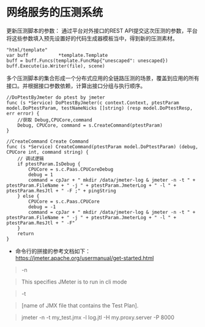 # 网络服务的压测系统

更新压测脚本的参数：
通过平台对外接口的REST API提交这次压测的参数，平台将这些参数填入预先设置好的代码生成器模板当中，得到新的压测素材。

```
"html/template"
var buff           *template.Template
buff = buff.Funcs(template.FuncMap{"unescaped": unescaped})
buff.Execute(io.Writer(file), scene)
```

多个压测脚本的集合形成一个分布式应用的全链路压测的场景，覆盖到应用的所有接口。并根据接口参数依赖，计算出接口分组与执行顺序。
```
//DoPtestByJmeter do ptest by jmeter
func (s *Service) DoPtestByJmeter(c context.Context, ptestParam model.DoPtestParam, testNameNicks []string) (resp model.DoPtestResp, err error) {
	//获取 Debug,CPUCore,command
	Debug, CPUCore, command = s.CreateCommand(ptestParam)
}

//CreateCommand Create Command
func (s *Service) CreateCommand(ptestParam model.DoPtestParam) (debug, CPUCore int, command string) {
	// 调试逻辑
	if ptestParam.IsDebug {
		CPUCore = s.c.Paas.CPUCoreDebug
		debug = 1
		command = cpJar + " mkdir /data/jmeter-log & jmeter -n -t " + ptestParam.FileName + " -j " + ptestParam.JmeterLog + " -l " + ptestParam.ResJtl + " -F ;" + pingString
	} else {
		CPUCore = s.c.Paas.CPUCore
		debug = -1
		command = cpJar + " mkdir /data/jmeter-log & jmeter -n -t " + ptestParam.FileName + " -j " + ptestParam.JmeterLog + " -l " + ptestParam.ResJtl + " -F"
	}
	return
}
```

- 命令行的拼接的参考文档如下：
https://jmeter.apache.org/usermanual/get-started.html
>-n

>This specifies JMeter is to run in cli mode

>-t

>[name of JMX file that contains the Test Plan].

>jmeter -n -t my_test.jmx -l log.jtl -H my.proxy.server -P 8000
